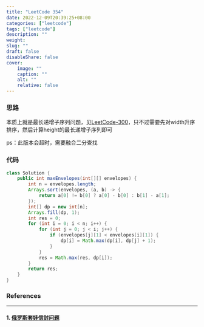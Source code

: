 ```yaml
---
title: "LeetCode 354"
date: 2022-12-09T20:39:25+08:00
categories: ["leetcode"]
tags: ["leetcode"]
description: ""
weight:
slug: ""
draft: false
disableShare: false
cover:
    image: ""
    caption: ""
    alt: ""
    relative: false
---
```


### 思路

本质上就是最长递增子序列问题，见[LeetCode-300](https://superz1999.github.io/blog/posts/leetcode/leetcode-300/)，只不过需要先对width升序排序，然后计算height的最长递增子序列即可

ps：此版本会超时，需要融合二分查找

### 代码

```java
class Solution {
    public int maxEnvelopes(int[][] envelopes) {
        int n = envelopes.length;
        Arrays.sort(envelopes, (a, b) -> {
            return a[0] != b[0] ? a[0] - b[0] : b[1] - a[1];
        });
        int[] dp = new int[n];
        Arrays.fill(dp, 1);
        int res = 0;
        for (int i = 0; i < n; i++) {
            for (int j = 0; j < i; j++) {
                if (envelopes[j][1] < envelopes[i][1]) {
                    dp[i] = Math.max(dp[i], dp[j] + 1);
                }
            }
            res = Math.max(res, dp[i]);
        }
        return res;
    }
}
```

### References

---

#### 1. [俄罗斯套娃信封问题](https://leetcode.cn/problems/russian-doll-envelopes/)
